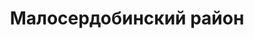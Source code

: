 ---
title: "Малосердобинский район"
template: district
visible: true
content:
    items:
        '@page.children': '/pamyatniki/maloserdobinskiy'

---